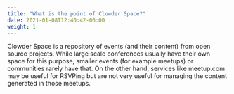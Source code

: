 ```yaml
---
title: "What is the point of Clowder Space?"
date: 2021-01-08T12:40:42-06:00
weight: 1
---
```


Clowder Space is a repository of events (and their content) from open source projects. While large scale conferences usually have their own space for this purpose, smaller events (for example meetups) or communities rarely have that. On the other hand, services like meetup.com may be useful for RSVPing but are not very useful for managing the content generated in those meetups.


